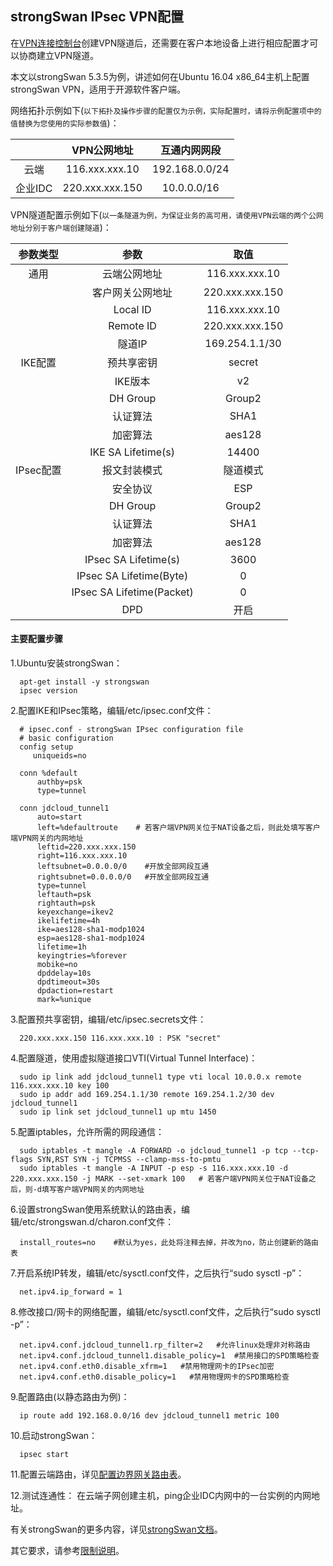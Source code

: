 ## strongSwan IPsec VPN配置
在[VPN连接控制台](https://cns-console.jdcloud.com/host/vpnConnection/list)创建VPN隧道后，还需要在客户本地设备上进行相应配置才可以协商建立VPN隧道。

本文以strongSwan 5.3.5为例，讲述如何在Ubuntu 16.04 x86_64主机上配置strongSwan VPN，适用于开源软件客户端。

网络拓扑示例如下(``以下拓扑及操作步骤的配置仅为示例，实际配置时，请将示例配置项中的值替换为您使用的实际参数值``)：

|  | VPN公网地址 | 互通内网网段 |
|:---:|:---:|:---:|
| 云端 | 116.xxx.xxx.10 | 192.168.0.0/24 |
| 企业IDC | 220.xxx.xxx.150 | 10.0.0.0/16 |

VPN隧道配置示例如下(``以一条隧道为例，为保证业务的高可用，请使用VPN云端的两个公网地址分别于客户端创建隧道``)：

| 参数类型 | 参数 | 取值 |
|:---:|:---:|:---:|
| 通用 | 云端公网地址 | 116.xxx.xxx.10 |
|  | 客户网关公网地址 | 220.xxx.xxx.150 |
|  | Local ID | 116.xxx.xxx.10 |
|  | Remote ID | 220.xxx.xxx.150 |
|  | 隧道IP | 169.254.1.1/30 |
| IKE配置 | 预共享密钥 | secret |
|  | IKE版本 | v2 |
|  | DH Group | Group2 |
|  | 认证算法 | SHA1 |
|  | 加密算法 | aes128 |
|  | IKE SA Lifetime(s) | 14400 |
| IPsec配置 | 报文封装模式 | 隧道模式 |
|  | 安全协议 | ESP |
|  | DH Group | Group2 |
|  | 认证算法 | SHA1 |
|  | 加密算法 | aes128 |
|  | IPsec SA Lifetime(s) | 3600 |
|  | IPsec SA Lifetime(Byte) | 0 |
|  | IPsec SA Lifetime(Packet) | 0 |
|  | DPD | 开启 |

#### 主要配置步骤
1.Ubuntu安装strongSwan：
```shell
  apt-get install -y strongswan
  ipsec version
```

2.配置IKE和IPsec策略，编辑/etc/ipsec.conf文件：
```shell
  # ipsec.conf - strongSwan IPsec configuration file
  # basic configuration
  config setup
     uniqueids=no

  conn %default
      authby=psk
      type=tunnel

  conn jdcloud_tunnel1
      auto=start
      left=%defaultroute    # 若客户端VPN网关位于NAT设备之后，则此处填写客户端VPN网关的内网地址
      leftid=220.xxx.xxx.150
      right=116.xxx.xxx.10
      leftsubnet=0.0.0.0/0    #开放全部网段互通
      rightsubnet=0.0.0.0/0   #开放全部网段互通
      type=tunnel
      leftauth=psk
      rightauth=psk
      keyexchange=ikev2
      ikelifetime=4h
      ike=aes128-sha1-modp1024
      esp=aes128-sha1-modp1024
      lifetime=1h
      keyingtries=%forever
      mobike=no
      dpddelay=10s
      dpdtimeout=30s
      dpdaction=restart
      mark=%unique
```

3.配置预共享密钥，编辑/etc/ipsec.secrets文件：
```shell
  220.xxx.xxx.150 116.xxx.xxx.10 : PSK "secret"
```

4.配置隧道，使用虚拟隧道接口VTI(Virtual Tunnel Interface)：
```shell
  sudo ip link add jdcloud_tunnel1 type vti local 10.0.0.x remote 116.xxx.xxx.10 key 100
  sudo ip addr add 169.254.1.1/30 remote 169.254.1.2/30 dev jdcloud_tunnel1
  sudo ip link set jdcloud_tunnel1 up mtu 1450
```

5.配置iptables，允许所需的网段通信：
```shell
  sudo iptables -t mangle -A FORWARD -o jdcloud_tunnel1 -p tcp --tcp-flags SYN,RST SYN -j TCPMSS --clamp-mss-to-pmtu
  sudo iptables -t mangle -A INPUT -p esp -s 116.xxx.xxx.10 -d 220.xxx.xxx.150 -j MARK --set-xmark 100   # 若客户端VPN网关位于NAT设备之后，则-d填写客户端VPN网关的内网地址
```

6.设置strongSwan使用系统默认的路由表，编辑/etc/strongswan.d/charon.conf文件：
```shell
  install_routes=no    #默认为yes，此处将注释去掉，并改为no，防止创建新的路由表
```

7.开启系统IP转发，编辑/etc/sysctl.conf文件，之后执行“sudo sysctl -p”：
```shell
  net.ipv4.ip_forward = 1
```

8.修改接口/网卡的网络配置，编辑/etc/sysctl.conf文件，之后执行“sudo sysctl -p”：
```shell
  net.ipv4.conf.jdcloud_tunnel1.rp_filter=2   #允许linux处理非对称路由
  net.ipv4.conf.jdcloud_tunnel1.disable_policy=1  #禁用接口的SPD策略检查
  net.ipv4.conf.eth0.disable_xfrm=1   #禁用物理网卡的IPsec加密
  net.ipv4.conf.eth0.disable_policy=1   #禁用物理网卡的SPD策略检查
```

9.配置路由(以静态路由为例)：
```shell
  ip route add 192.168.0.0/16 dev jdcloud_tunnel1 metric 100
```

10.启动strongSwan：
```shell
  ipsec start
```

11.配置云端路由，详见[配置边界网关路由表](../../Operation-Guide/Route-Management/Border-Gateway-Route-Configuration.md)。

12.测试连通性：
在云端子网创建主机，ping企业IDC内网中的一台实例的内网地址。

有关strongSwan的更多内容，详见[strongSwan文档](https://strongswan.org/documentation.html?spm=a2c4g.11186623.2.13.2d4c346eTfyt9H)。

其它要求，请参考[限制说明](../../Introduction/Restrictions.md)。
